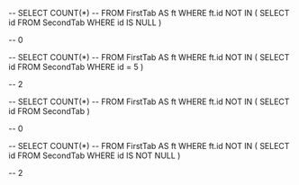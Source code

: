 --     SELECT COUNT(*) 
--     FROM FirstTab AS ft WHERE ft.id NOT IN ( SELECT id FROM SecondTab WHERE id IS NULL )
	
-- 	0


--     SELECT COUNT(*) 
--     FROM FirstTab AS ft WHERE ft.id NOT IN ( SELECT id FROM SecondTab WHERE id = 5 )
	
-- 2



--     SELECT COUNT(*) 
--     FROM FirstTab AS ft WHERE ft.id NOT IN ( SELECT id FROM SecondTab )
	
-- 	0



--     SELECT COUNT(*) 
--     FROM FirstTab AS ft WHERE ft.id NOT IN ( SELECT id FROM SecondTab WHERE id IS NOT NULL )
	
-- 	2